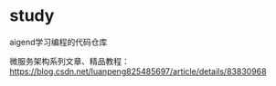 # study
aigend学习编程的代码仓库

微服务架构系列文章、精品教程：https://blog.csdn.net/luanpeng825485697/article/details/83830968
